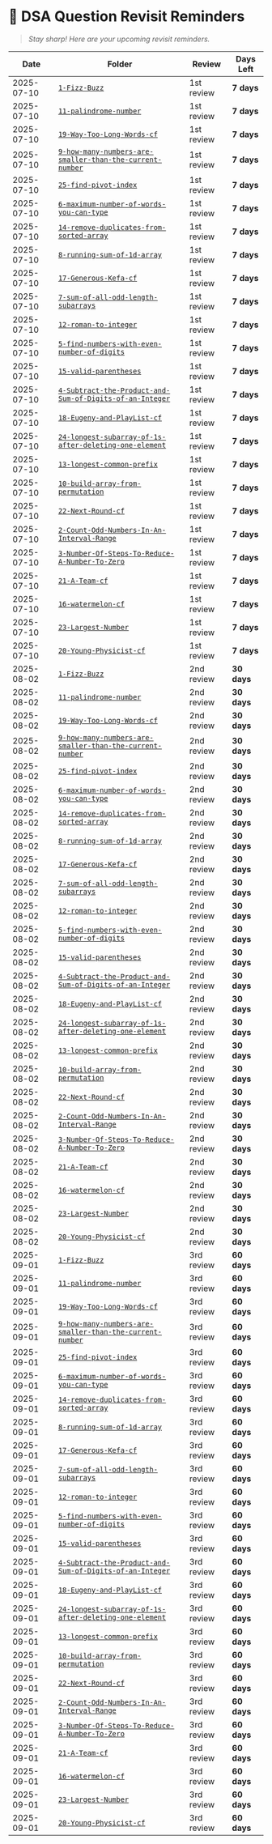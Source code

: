 # 📅 **DSA Question Revisit Reminders**

> _Stay sharp! Here are your upcoming revisit reminders._

| Date | Folder | Review | Days Left |
|------|--------|--------|-----------|
| 2025-07-10 | [`1-Fizz-Buzz`](./1-Fizz-Buzz) | 1st review | **7 days** |
| 2025-07-10 | [`11-palindrome-number`](./11-palindrome-number) | 1st review | **7 days** |
| 2025-07-10 | [`19-Way-Too-Long-Words-cf`](./19-Way-Too-Long-Words-cf) | 1st review | **7 days** |
| 2025-07-10 | [`9-how-many-numbers-are-smaller-than-the-current-number`](./9-how-many-numbers-are-smaller-than-the-current-number) | 1st review | **7 days** |
| 2025-07-10 | [`25-find-pivot-index`](./25-find-pivot-index) | 1st review | **7 days** |
| 2025-07-10 | [`6-maximum-number-of-words-you-can-type`](./6-maximum-number-of-words-you-can-type) | 1st review | **7 days** |
| 2025-07-10 | [`14-remove-duplicates-from-sorted-array`](./14-remove-duplicates-from-sorted-array) | 1st review | **7 days** |
| 2025-07-10 | [`8-running-sum-of-1d-array`](./8-running-sum-of-1d-array) | 1st review | **7 days** |
| 2025-07-10 | [`17-Generous-Kefa-cf`](./17-Generous-Kefa-cf) | 1st review | **7 days** |
| 2025-07-10 | [`7-sum-of-all-odd-length-subarrays`](./7-sum-of-all-odd-length-subarrays) | 1st review | **7 days** |
| 2025-07-10 | [`12-roman-to-integer`](./12-roman-to-integer) | 1st review | **7 days** |
| 2025-07-10 | [`5-find-numbers-with-even-number-of-digits`](./5-find-numbers-with-even-number-of-digits) | 1st review | **7 days** |
| 2025-07-10 | [`15-valid-parentheses`](./15-valid-parentheses) | 1st review | **7 days** |
| 2025-07-10 | [`4-Subtract-the-Product-and-Sum-of-Digits-of-an-Integer`](./4-Subtract-the-Product-and-Sum-of-Digits-of-an-Integer) | 1st review | **7 days** |
| 2025-07-10 | [`18-Eugeny-and-PlayList-cf`](./18-Eugeny-and-PlayList-cf) | 1st review | **7 days** |
| 2025-07-10 | [`24-longest-subarray-of-1s-after-deleting-one-element`](./24-longest-subarray-of-1s-after-deleting-one-element) | 1st review | **7 days** |
| 2025-07-10 | [`13-longest-common-prefix`](./13-longest-common-prefix) | 1st review | **7 days** |
| 2025-07-10 | [`10-build-array-from-permutation`](./10-build-array-from-permutation) | 1st review | **7 days** |
| 2025-07-10 | [`22-Next-Round-cf`](./22-Next-Round-cf) | 1st review | **7 days** |
| 2025-07-10 | [`2-Count-Odd-Numbers-In-An-Interval-Range`](./2-Count-Odd-Numbers-In-An-Interval-Range) | 1st review | **7 days** |
| 2025-07-10 | [`3-Number-Of-Steps-To-Reduce-A-Number-To-Zero`](./3-Number-Of-Steps-To-Reduce-A-Number-To-Zero) | 1st review | **7 days** |
| 2025-07-10 | [`21-A-Team-cf`](./21-A-Team-cf) | 1st review | **7 days** |
| 2025-07-10 | [`16-watermelon-cf`](./16-watermelon-cf) | 1st review | **7 days** |
| 2025-07-10 | [`23-Largest-Number`](./23-Largest-Number) | 1st review | **7 days** |
| 2025-07-10 | [`20-Young-Physicist-cf`](./20-Young-Physicist-cf) | 1st review | **7 days** |
| 2025-08-02 | [`1-Fizz-Buzz`](./1-Fizz-Buzz) | 2nd review | **30 days** |
| 2025-08-02 | [`11-palindrome-number`](./11-palindrome-number) | 2nd review | **30 days** |
| 2025-08-02 | [`19-Way-Too-Long-Words-cf`](./19-Way-Too-Long-Words-cf) | 2nd review | **30 days** |
| 2025-08-02 | [`9-how-many-numbers-are-smaller-than-the-current-number`](./9-how-many-numbers-are-smaller-than-the-current-number) | 2nd review | **30 days** |
| 2025-08-02 | [`25-find-pivot-index`](./25-find-pivot-index) | 2nd review | **30 days** |
| 2025-08-02 | [`6-maximum-number-of-words-you-can-type`](./6-maximum-number-of-words-you-can-type) | 2nd review | **30 days** |
| 2025-08-02 | [`14-remove-duplicates-from-sorted-array`](./14-remove-duplicates-from-sorted-array) | 2nd review | **30 days** |
| 2025-08-02 | [`8-running-sum-of-1d-array`](./8-running-sum-of-1d-array) | 2nd review | **30 days** |
| 2025-08-02 | [`17-Generous-Kefa-cf`](./17-Generous-Kefa-cf) | 2nd review | **30 days** |
| 2025-08-02 | [`7-sum-of-all-odd-length-subarrays`](./7-sum-of-all-odd-length-subarrays) | 2nd review | **30 days** |
| 2025-08-02 | [`12-roman-to-integer`](./12-roman-to-integer) | 2nd review | **30 days** |
| 2025-08-02 | [`5-find-numbers-with-even-number-of-digits`](./5-find-numbers-with-even-number-of-digits) | 2nd review | **30 days** |
| 2025-08-02 | [`15-valid-parentheses`](./15-valid-parentheses) | 2nd review | **30 days** |
| 2025-08-02 | [`4-Subtract-the-Product-and-Sum-of-Digits-of-an-Integer`](./4-Subtract-the-Product-and-Sum-of-Digits-of-an-Integer) | 2nd review | **30 days** |
| 2025-08-02 | [`18-Eugeny-and-PlayList-cf`](./18-Eugeny-and-PlayList-cf) | 2nd review | **30 days** |
| 2025-08-02 | [`24-longest-subarray-of-1s-after-deleting-one-element`](./24-longest-subarray-of-1s-after-deleting-one-element) | 2nd review | **30 days** |
| 2025-08-02 | [`13-longest-common-prefix`](./13-longest-common-prefix) | 2nd review | **30 days** |
| 2025-08-02 | [`10-build-array-from-permutation`](./10-build-array-from-permutation) | 2nd review | **30 days** |
| 2025-08-02 | [`22-Next-Round-cf`](./22-Next-Round-cf) | 2nd review | **30 days** |
| 2025-08-02 | [`2-Count-Odd-Numbers-In-An-Interval-Range`](./2-Count-Odd-Numbers-In-An-Interval-Range) | 2nd review | **30 days** |
| 2025-08-02 | [`3-Number-Of-Steps-To-Reduce-A-Number-To-Zero`](./3-Number-Of-Steps-To-Reduce-A-Number-To-Zero) | 2nd review | **30 days** |
| 2025-08-02 | [`21-A-Team-cf`](./21-A-Team-cf) | 2nd review | **30 days** |
| 2025-08-02 | [`16-watermelon-cf`](./16-watermelon-cf) | 2nd review | **30 days** |
| 2025-08-02 | [`23-Largest-Number`](./23-Largest-Number) | 2nd review | **30 days** |
| 2025-08-02 | [`20-Young-Physicist-cf`](./20-Young-Physicist-cf) | 2nd review | **30 days** |
| 2025-09-01 | [`1-Fizz-Buzz`](./1-Fizz-Buzz) | 3rd review | **60 days** |
| 2025-09-01 | [`11-palindrome-number`](./11-palindrome-number) | 3rd review | **60 days** |
| 2025-09-01 | [`19-Way-Too-Long-Words-cf`](./19-Way-Too-Long-Words-cf) | 3rd review | **60 days** |
| 2025-09-01 | [`9-how-many-numbers-are-smaller-than-the-current-number`](./9-how-many-numbers-are-smaller-than-the-current-number) | 3rd review | **60 days** |
| 2025-09-01 | [`25-find-pivot-index`](./25-find-pivot-index) | 3rd review | **60 days** |
| 2025-09-01 | [`6-maximum-number-of-words-you-can-type`](./6-maximum-number-of-words-you-can-type) | 3rd review | **60 days** |
| 2025-09-01 | [`14-remove-duplicates-from-sorted-array`](./14-remove-duplicates-from-sorted-array) | 3rd review | **60 days** |
| 2025-09-01 | [`8-running-sum-of-1d-array`](./8-running-sum-of-1d-array) | 3rd review | **60 days** |
| 2025-09-01 | [`17-Generous-Kefa-cf`](./17-Generous-Kefa-cf) | 3rd review | **60 days** |
| 2025-09-01 | [`7-sum-of-all-odd-length-subarrays`](./7-sum-of-all-odd-length-subarrays) | 3rd review | **60 days** |
| 2025-09-01 | [`12-roman-to-integer`](./12-roman-to-integer) | 3rd review | **60 days** |
| 2025-09-01 | [`5-find-numbers-with-even-number-of-digits`](./5-find-numbers-with-even-number-of-digits) | 3rd review | **60 days** |
| 2025-09-01 | [`15-valid-parentheses`](./15-valid-parentheses) | 3rd review | **60 days** |
| 2025-09-01 | [`4-Subtract-the-Product-and-Sum-of-Digits-of-an-Integer`](./4-Subtract-the-Product-and-Sum-of-Digits-of-an-Integer) | 3rd review | **60 days** |
| 2025-09-01 | [`18-Eugeny-and-PlayList-cf`](./18-Eugeny-and-PlayList-cf) | 3rd review | **60 days** |
| 2025-09-01 | [`24-longest-subarray-of-1s-after-deleting-one-element`](./24-longest-subarray-of-1s-after-deleting-one-element) | 3rd review | **60 days** |
| 2025-09-01 | [`13-longest-common-prefix`](./13-longest-common-prefix) | 3rd review | **60 days** |
| 2025-09-01 | [`10-build-array-from-permutation`](./10-build-array-from-permutation) | 3rd review | **60 days** |
| 2025-09-01 | [`22-Next-Round-cf`](./22-Next-Round-cf) | 3rd review | **60 days** |
| 2025-09-01 | [`2-Count-Odd-Numbers-In-An-Interval-Range`](./2-Count-Odd-Numbers-In-An-Interval-Range) | 3rd review | **60 days** |
| 2025-09-01 | [`3-Number-Of-Steps-To-Reduce-A-Number-To-Zero`](./3-Number-Of-Steps-To-Reduce-A-Number-To-Zero) | 3rd review | **60 days** |
| 2025-09-01 | [`21-A-Team-cf`](./21-A-Team-cf) | 3rd review | **60 days** |
| 2025-09-01 | [`16-watermelon-cf`](./16-watermelon-cf) | 3rd review | **60 days** |
| 2025-09-01 | [`23-Largest-Number`](./23-Largest-Number) | 3rd review | **60 days** |
| 2025-09-01 | [`20-Young-Physicist-cf`](./20-Young-Physicist-cf) | 3rd review | **60 days** |
